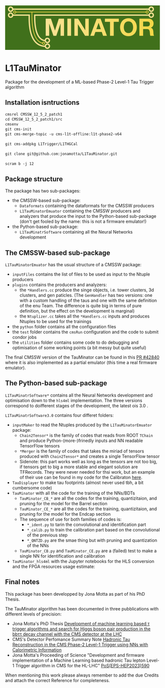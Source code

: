 ![Alt text](TAUminator_logo.png)

# L1TauMinator

Package for the development of a ML-based Phase-2 Level-1 Tau Trigger algorithm

## Installation isntructions

```shell
cmsrel CMSSW_12_5_2_patch1
cd CMSSW_12_5_2_patch1/src
cmsenv
git cms-init
git cms-merge-topic -u cms-l1t-offline:l1t-phase2-v64

git cms-addpkg L1Trigger/L1THGCal

git clone git@github.com:jonamotta/L1TauMinator.git

scram b -j 12
```

## Package structure

The package has two sub-packages:
* the CMSSW-based sub-package: 
    * `Dataformats` containing the dataformats for the CMSSW producers
    * `L1TauMinatorEmuator` containing the CMSSW producers and analyzers that produce the input to the Python-based sub-package (don't get fooled by the name: this is not a firmware emulator!)
* the Python-based sub-package:
    * `L1TauMinatrSoftware` containing all the Neural Networks development

## The CMSSW-based sub-package

`L1TauMinatorEmuator` has the usual structure of a CMSSW package:
* `inputFiles` contains the list of files to be used as input to the Ntuple producers
* `plugins` contains the producers and analyzers:
    * the `*Handlers.cc` produce the singe objects, i.e. tower clusters, 3d clusters, and gen paticles. (The `GenHandler` has two versions: one with a custom handling of the taus and one with the same definition of the enu Team. The difference is quite big in terms of pure definition, but the effect on the development is marginal)
    * the `Ntuplizer.cc` takes all the `*Handlers.cc` inputs and produces Ntuples to be used for the trainings
* the `python` folder contains all the configuration files
* the `test` folder contains the `cmsRun` configuration and the code to submit condor jobs
* the `utilities` folder contains some code to do debugging and optimisation of some working points (a bit messy but quite useful)

The final CMSSW version of the TauMinator can be found in this [PR #42840](https://github.com/cms-sw/cmssw/pull/42840) where it is also implemented as a partial emulator (this time a real firmware emulator).

## The Python-based sub-package

`L1TauMinatrSoftware*` contains all the Neural Networks development and optimisation down to the `hls4ml` implementation.
The three versions correspond to doifferent stages of the development, the latest ois 3.0 .

`L1TauMinatrSoftware3.0` contains four differet folders:
* `inputMaker` to read the Ntuples produced by the `L1TauMinatorEmuator` package:
    * `Chain2Tensor*` is the family of codes that reads from ROOT `TChain` and produce Python-(more-)frinedly inputs and NN readable TensorFlow tensors
    * `*Merger` is the family of codes that takes the miriad of tensors produced with `Chain2Tensor*` and creates a single TensorFlow tensor
    * Sidenote: this part works well as long as the tensors are not too big, if tensors get to big a more stable and elegant solution are TFRecords. They were never needed for thsi work, but an example of their use can be found in my code for the Calibraton [here](https://github.com/jonamotta/CaloL1CalibrationProducer/blob/master/L1NtupleReader/batchMerger.py).
* `TauDisplayer` to make tau footprints (almost never used tbh, a bit cumbersome code)
* `TauMinator` with all the code for the training of the NNs/BDTs
    * `TauMinator_CB_*` are all the codes for the training, quantizitaion, and  pruning for the model for the Barrel section
    * `TauMinator_CE_*` are all the codes for the training, quantizitaion, and  pruning for the model for the Endcap section
    * The sequence of use for both families of codes is:
        * `*_ident.py` to tarin the convolutional and identification part
        * `*_calib.py` to train the calibration part based on the convolutional of the previous step
        * `*_QNTZD.py` are the smae thing but with pruning and quantization of the NNs
    * `TauMinator_CB.py` and `TauMinator_CE.py` are a (failed) test to make a single NN for identification and calibration
* `TauMinator_hls4ml` with the Jupyter notebooks for the HLS conversion and the FPGA resources usage estimate:

## Final notes

This package has been developped by Jona Motta as part of his PhD Thesis.

The TauMinator algorithm has been documented in three pubblications with different levels of precision:
* Jona Motta's PhD Thesis [Development of machine learning based τ trigger algorithms and search for Higgs boson pair production in the bbττ decay channel with the CMS detector at the LHC](https://cds.cern.ch/record/2881939?ln=en)
* CMS's Detector Perfomance Summary Note [Hadronic Tau Reconstruction in the CMS Phase-2 Level-1 Trigger using NNs with Calorimetric Information](https://cds.cern.ch/record/2868783?ln=en)
* Jona Motta's Proceeding of Science "Development and firmware implementation of a Machine Learning based hadronic Tau lepton Level-1 Trigger algorithm in CMS for the HL-LHC" [PoS(EPS-HEP2023)590](https://cds.cern.ch/record/2879312)

When mentioning this work please always remember to add the due Credits and attach the correct Reference for completeness.